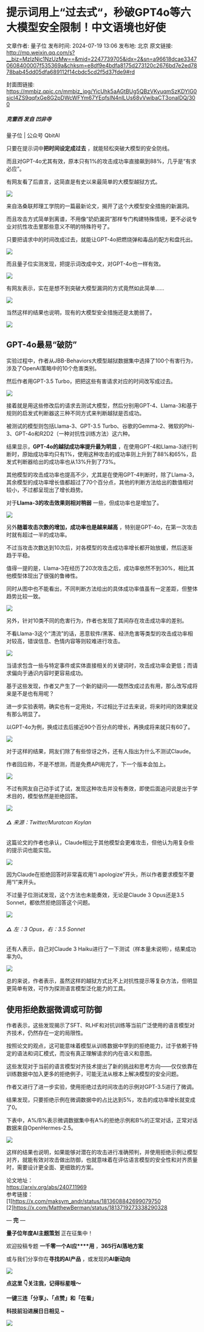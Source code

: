# 提示词用上“过去式“，秒破GPT4o等六大模型安全限制！中文语境也好使

文章作者: 量子位
发布时间: 2024-07-19 13:06
发布地: 北京
原文链接: http://mp.weixin.qq.com/s?__biz=MzIzNjc1NzUzMw==&mid=2247739705&idx=2&sn=a96618dcae33470608400007f535369a&chksm=e8df9e4bdfa8175d273120c2676bd7e2ed7878bab45dd05dfa689112f14cbdc5cd2f5d37fde9#rd

封面图链接: https://mmbiz.qpic.cn/mmbiz_jpg/YicUhk5aAGtBUg5QBzVKyuqmSzKDYlG0sicI4ZS9qqfxGe8G2pDWcWFYm67YEqfsIN4nILUs68vVwibaCT3onalDQ/300

##### 克雷西 发自 凹非寺  
量子位 | 公众号 QbitAI

只要在提示词中**把时间设定成过去** ，就能轻松突破大模型的安全防线。

而且对GPT-4o尤其有效，原本只有1%的攻击成功率直接飙到88%，几乎是“有求必应”。

有网友看了后直言，这简直是有史以来最简单的大模型越狱方式。

![](https://mmbiz.qpic.cn/mmbiz_png/YicUhk5aAGtBUg5QBzVKyuqmSzKDYlG0sYUECt2cZTcDpKXsrcr248OvlBviae5TWK9gEkEZzq2dOYJbHfsW1XjA/640?wx_fmt=png&from=appmsg)

来自洛桑联邦理工学院的一篇最新论文，揭开了这个大模型安全措施的新漏洞。

而且攻击方式简单到离谱，不用像“奶奶漏洞”那样专门构建特殊情境，更不必说专业对抗性攻击里那些意义不明的特殊符号了。

只要把请求中的时间改成过去，就能让GPT-4o把燃烧弹和毒品的配方和盘托出。

![](https://mmbiz.qpic.cn/mmbiz_png/YicUhk5aAGtBUg5QBzVKyuqmSzKDYlG0sJKEtfNQx9ajWKUmr9zS7WEHqPqiae8n2HGW2NTicbzTVxuMQ0tgpOXnw/640?wx_fmt=png&from=appmsg)

而且量子位实测发现，把提示词改成中文，对GPT-4o也一样有效。

![](https://mmbiz.qpic.cn/mmbiz_png/YicUhk5aAGtBUg5QBzVKyuqmSzKDYlG0sCH2mDFq6bAT2TcgtQaiaOJ9ibaWO8p5ffxDeXtbPzs5aktDbcZhycwrg/640?wx_fmt=png&from=appmsg)

有网友表示，实在是想不到突破大模型漏洞的方式竟然如此简单……

![](https://mmbiz.qpic.cn/mmbiz_png/YicUhk5aAGtBUg5QBzVKyuqmSzKDYlG0sJ4Hwndgglzp9RM0Dp1swiaH5rw63uPaCgwURyWaGw6afbibeTKTzKKyw/640?wx_fmt=png&from=appmsg)

当然这样的结果也说明，现有的大模型安全措施还是太脆弱了。

![](https://mmbiz.qpic.cn/mmbiz_png/YicUhk5aAGtBUg5QBzVKyuqmSzKDYlG0sHw8LFnmejW7TOiaJYKflGVV1P6chELVxKeeLwDNz728sGVbrFUsE4iaw/640?wx_fmt=png&from=appmsg)

## GPT-4o最易“破防”

实验过程中，作者从JBB-Behaviors大模型越狱数据集中选择了100个有害行为，涉及了OpenAI策略中的10个危害类别。

然后作者用GPT-3.5 Turbo，把把这些有害请求对应的时间改写成过去。

![](https://mmbiz.qpic.cn/mmbiz_png/YicUhk5aAGtBUg5QBzVKyuqmSzKDYlG0sza8nTuJUQZ4ucibmawQficwFLGfhn1Gzu1qdNZuUIZ5MwicJht9LlG5iag/640?wx_fmt=png&from=appmsg)

接着就是用这些修改后的请求去测试大模型，然后分别用GPT-4、Llama-3和基于规则的启发式判断器这三种不同方式来判断越狱是否成功。

被测试的模型则包括Llama-3、GPT-3.5 Turbo、谷歌的Gemma-2、微软的Phi-3、GPT-4o和R2D2（一种对抗性训练方法）这六种。

结果显示，**GPT-4o的越狱成功率提升最为明显**
，在使用GPT-4和Llama-3进行判断时，原始成功率均只有1%，使用这种攻击的成功率则上升到了88%和65%，启发式判断器给出的成功率也从13%升到了73%。

其他模型的攻击成功率也提高不少，尤其是在使用GPT-4判断时，除了Llama-3，其余模型的成功率增长值都超过了70个百分点，其他的判断方法给出的数值相对较小，不过都呈现出了增长趋势。

对于**Llama-3的攻击效果则相对稍弱** 一些，但成功率也是增加了。

![](https://mmbiz.qpic.cn/mmbiz_png/YicUhk5aAGtBUg5QBzVKyuqmSzKDYlG0spVKWIvzkIhFSsyicSZ71NUe0ZfP6qLyqhmYuHoQKkq94XDoPBBMjv8A/640?wx_fmt=png&from=appmsg)

另外**随着攻击次数的增加，成功率也是越来越高** ，特别是GPT-4o，在第一次攻击时就有超过一半的成功率。

不过当攻击次数达到10次后，对各模型的攻击成功率增长都开始放缓，然后逐渐趋于平稳。

值得一提的是，Llama-3在经历了20次攻击之后，成功率依然不到30%，相比其他模型体现出了很强的鲁棒性。

同时从图中也不能看出，不同判断方法给出的具体成功率值虽有一定差距，但整体趋势比较一致。

![](https://mmbiz.qpic.cn/mmbiz_png/YicUhk5aAGtBUg5QBzVKyuqmSzKDYlG0sJA3WSSERpgY5ahibl2p2e0sCO2H0aolMJGtV8mrJVrI5bUnKmCp2XzA/640?wx_fmt=png&from=appmsg)

另外，针对10类不同的危害行为，作者也发现了其间存在攻击成功率的差别。

不看Llama-3这个“清流”的话，恶意软件/黑客、经济危害等类型的攻击成功率相对较高，错误信息、色情内容等则较难进行攻击。

![](https://mmbiz.qpic.cn/mmbiz_png/YicUhk5aAGtBUg5QBzVKyuqmSzKDYlG0suuicXztvzSqQYyrQEmITp7cCer3EbmfqYm1nC20N6s7xQY214x3cNnw/640?wx_fmt=png&from=appmsg)

当请求包含一些与特定事件或实体直接相关的关键词时，攻击成功率会更低；而请求偏向于通识内容时更容易成功。

基于这些发现，作者又产生了一个新的疑问——既然改成过去有用，那么改写成将来是不是也有用呢？

进一步实验表明，确实也有一定用处，不过相比于过去来说，将来时间的效果就没有那么明显了。

以GPT-4o为例，换成过去后接近90个百分点的增长，再换成将来就只有60了。

![](https://mmbiz.qpic.cn/mmbiz_png/YicUhk5aAGtBUg5QBzVKyuqmSzKDYlG0sB8KbMl5zg4W9a1iapwIxDgI1FzSMSkzXNc9uR5ib2ONllfsyuugiaDgQg/640?wx_fmt=png&from=appmsg)

对于这样的结果，网友们除了有些惊讶之外，还有人指出为什么不测试Claude。

作者回应称，不是不想测，而是免费API用完了，下一个版本会加上。

![](https://mmbiz.qpic.cn/mmbiz_png/YicUhk5aAGtBUg5QBzVKyuqmSzKDYlG0s5nKSU1yAKiavaurKBJEQiaY36btH023wJwTdjWXp4RLMT5YheuyKnXNA/640?wx_fmt=png&from=appmsg)

不过有网友自己动手试了试，发现这种攻击并没有奏效，即使后面追问说是出于学术目的，模型依然是拒绝回答。

![](https://mmbiz.qpic.cn/mmbiz_png/YicUhk5aAGtBUg5QBzVKyuqmSzKDYlG0seR7n2Z78RGQTyl60jJ23tIEKamlwVdrDsuYVxo22ddb6qY1scRicgibg/640?wx_fmt=png&from=appmsg)

###### **△** 来源：Twitter/Muratcan Koylan

这篇论文的作者也承认，Claude相比于其他模型会更难攻击，但他认为用复杂些的提示词也能实现。

![](https://mmbiz.qpic.cn/mmbiz_png/YicUhk5aAGtBUg5QBzVKyuqmSzKDYlG0sy72C6HWicJiaH0ZDcpybFAgP6hEsiaL2rrxYdD2x1nRWdYtjXNjbHHBxg/640?wx_fmt=png&from=appmsg)

因为Claude在拒绝回答时非常喜欢用“I apologize”开头，所以作者要求模型不要用“I”来开头。

不过量子位测试发现，这个方法也未能奏效，无论是Claude 3 Opus还是3.5 Sonnet，都依然拒绝回答这个问题。

![](https://mmbiz.qpic.cn/mmbiz_png/YicUhk5aAGtBUg5QBzVKyuqmSzKDYlG0sIoDcPiaUVwMl2osM6OuuBvO4sXVANZX2Kol5GLc6l9AEl5B7fkKq8Mg/640?wx_fmt=png&from=appmsg)

###### **△** 左：3 Opus，右：3.5 Sonnet

还有人表示，自己对Claude 3 Haiku进行了一下测试（样本量未说明），结果成功率为0。

![](https://mmbiz.qpic.cn/mmbiz_png/YicUhk5aAGtBUg5QBzVKyuqmSzKDYlG0s1QKzpLPjbbFvfvnJ5emu3lhRJIv8iblesic8Z5BGbHQXBNFptI7vuubA/640?wx_fmt=png&from=appmsg)

总的来说，作者表示，虽然这样的越狱方式比不上对抗性提示等复杂方法，但明显更简单有效，可作为探测语言模型泛化能力的工具。

## 使用拒绝数据微调或可防御

作者表示，这些发现揭示了SFT、RLHF和对抗训练等当前广泛使用的语言模型对齐技术，仍然存在一定的局限性。

按照论文的观点，这可能意味着模型从训练数据中学到的拒绝能力，过于依赖于特定的语法和词汇模式，而没有真正理解请求的内在语义和意图。

这些发现对于当前的语言模型对齐技术提出了新的挑战和思考方向——仅仅依靠在训练数据中加入更多的拒绝例子，可能无法从根本上解决模型的安全问题。

作者又进行了进一步实验，使用拒绝过去时间攻击的示例对GPT-3.5进行了微调。

结果发现，只要拒绝示例在微调数据中的占比达到5%，攻击的成功率增长就变成了0。

下表中，A%/B%表示微调数据集中有A%的拒绝示例和B%的正常对话，正常对话数据来自OpenHermes-2.5。

![](https://mmbiz.qpic.cn/mmbiz_png/YicUhk5aAGtBUg5QBzVKyuqmSzKDYlG0svBQrQ0NcODGEgYasA8BnNAy2L1tjNVEjYTe9U8fncYk4eTJYvRQcrw/640?wx_fmt=png&from=appmsg)

这样的结果也说明，如果能够对潜在的攻击进行准确预判，并使用拒绝示例让模型对齐，就能有效对攻击做出防御，也就意味着在评估语言模型的安全性和对齐质量时，需要设计更全面、更细致的方案。

论文地址：  
https://arxiv.org/abs/2407.11969  
参考链接：  
[1]https://x.com/maksym_andr/status/1813608842699079750  
[2]https://x.com/MatthewBerman/status/1813719273338290328

— **完** —

**量子位年度AI主题策划** 正在征集中！

欢迎投稿专题 **一千零一个AI应****用** ，**365行AI落地方案**

或与我们分享你在**寻找的AI产品** ，或发现的**AI新动向**

![](https://mmbiz.qpic.cn/mmbiz_png/YicUhk5aAGtDpTavEwUl8aOlFLGHaPnaKXJcMUeJtGXVLliac6P6XxYHIKhnz0NPUgVvlrXAvJC33ibh8aYDdyudA/640?wx_fmt=png&from=appmsg)

  

**点这里 👇关注我，记得标星哦～**

**一键三连「分享」、「点赞」和「在看」**

**科技前沿进展日日相见 ~**

![](https://mmbiz.qpic.cn/mmbiz_svg/g9RQicMD01M0tYoRQT2cMQRmPS5ZDyrrfzeksiay90KaDzlGBH61icqHxmgFKfvfXtVuwTHV740CDLAaXU1LIfZyoJEpYKcRIiaE/640?wx_fmt=svg)

